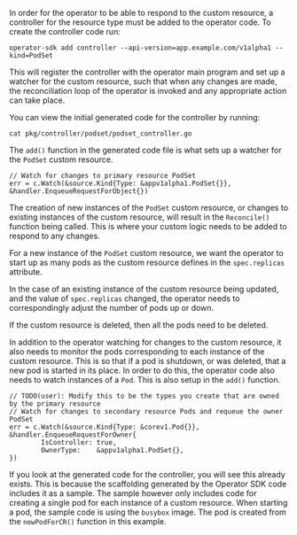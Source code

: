 In order for the operator to be able to respond to the custom resource, a controller for the resource type must be added to the operator code. To create the controller code run:

```execute
operator-sdk add controller --api-version=app.example.com/v1alpha1 --kind=PodSet
```

This will register the controller with the operator main program and set up a watcher for the custom resource, such that when any changes are made, the reconciliation loop of the operator is invoked and any appropriate action can take place.

You can view the initial generated code for the controller by running:

```execute
cat pkg/controller/podset/podset_controller.go
```

The `add()` function in the generated code file is what sets up a watcher for the `PodSet` custom resource.

```
// Watch for changes to primary resource PodSet
err = c.Watch(&source.Kind{Type: &appv1alpha1.PodSet{}}, &handler.EnqueueRequestForObject{})
```

The creation of new instances of the `PodSet` custom resource, or changes to existing instances of the custom resource, will result in the `Reconcile()` function being called. This is where your custom logic needs to be added to respond to any changes.

For a new instance of the `PodSet` custom resource, we want the operator to start up as many pods as the custom resource defines in the `spec.replicas` attribute.

In the case of an existing instance of the custom resource being updated, and the value of `spec.replicas` changed, the operator needs to correspondingly adjust the number of pods up or down.

If the custom resource is deleted, then all the pods need to be deleted.

In addition to the operator watching for changes to the custom resource, it also needs to monitor the pods corresponding to each instance of the custom resource. This is so that if a pod is shutdown, or was deleted, that a new pod is started in its place. In order to do this, the operator code also needs to watch instances of a `Pod`. This is also setup in the `add()` function.

```
// TODO(user): Modify this to be the types you create that are owned by the primary resource
// Watch for changes to secondary resource Pods and requeue the owner PodSet
err = c.Watch(&source.Kind{Type: &corev1.Pod{}}, &handler.EnqueueRequestForOwner{
        IsController: true,
        OwnerType:    &appv1alpha1.PodSet{},
})
```

If you look at the generated code for the controller, you will see this already exists. This is because the scaffolding generated by the Operator SDK code includes it as a sample. The sample however only includes code for creating a single pod for each instance of a custom resource. When starting a pod, the sample code is using the `busybox` image. The pod is created from the `newPodForCR()` function in this example.
